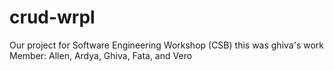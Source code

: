 # crud-wrpl

Our project for Software Engineering Workshop (CSB)
this was ghiva's work
Member: Allen, Ardya, Ghiva, Fata, and Vero

